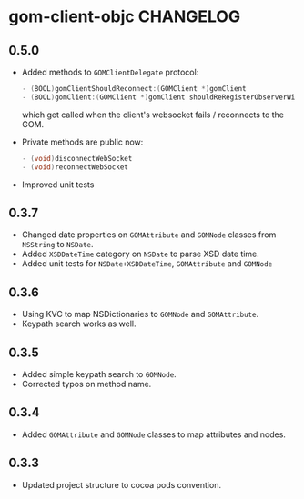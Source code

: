 # gom-client-objc CHANGELOG

## 0.5.0

- Added methods to `GOMClientDelegate` protocol:

    ```objective-c
    - (BOOL)gomClientShouldReconnect:(GOMClient *)gomClient
    - (BOOL)gomClient:(GOMClient *)gomClient shouldReRegisterObserverWithBinding:(GOMBinding *)binding;
    ```

    which get called when the client's websocket fails / reconnects to the GOM.

- Private methods are public now:
    
    ```objective-c
    - (void)disconnectWebSocket
    - (void)reconnectWebSocket
    ```

- Improved unit tests


## 0.3.7

- Changed date properties on `GOMAttribute` and `GOMNode` classes from `NSString` to `NSDate`.
- Added `XSDDateTime` category on `NSDate` to parse XSD date time.
- Added unit tests for `NSDate+XSDDateTime`, `GOMAttribute` and `GOMNode`

## 0.3.6

- Using KVC to map NSDictionaries to `GOMNode` and `GOMAttribute`.
- Keypath search works as well.

## 0.3.5

- Added simple keypath search to `GOMNode`.
- Corrected typos on method name.

## 0.3.4

- Added `GOMAttribute` and `GOMNode` classes to map attributes and nodes.

## 0.3.3

- Updated project structure to cocoa pods convention.
